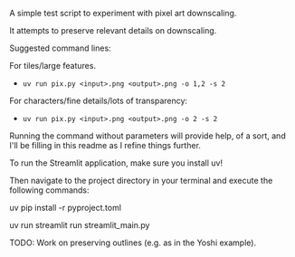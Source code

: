 A simple test script to experiment with pixel art downscaling.

It attempts to preserve relevant details on downscaling.

Suggested command lines:

For tiles/large features.
- `uv run pix.py <input>.png <output>.png -o 1,2 -s 2` 

For characters/fine details/lots of transparency:
- `uv run pix.py <input>.png <output>.png -o 2 -s 2` 

Running the command without parameters will provide help, 
of a sort, and I'll be filling in this readme as I refine things further.

To run the Streamlit application, make sure you install uv!

Then navigate to the project directory in your terminal and execute the following commands:

uv pip install -r pyproject.toml

uv run streamlit run streamlit_main.py

TODO: Work on preserving outlines (e.g. as in the Yoshi example).

